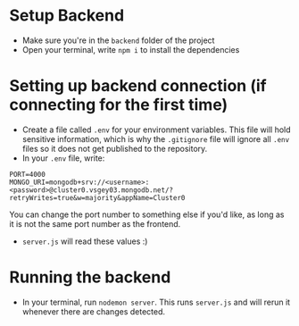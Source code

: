 # Setup Backend
- Make sure you're in the `backend` folder of the project
- Open your terminal, write `npm i` to install the dependencies

# Setting up backend connection (if connecting for the first time)
- Create a file called `.env` for your environment variables. This file will hold sensitive information, which is why the `.gitignore` file will ignore all `.env` files so it does not get published to the repository.
- In your `.env` file, write:
```
PORT=4000
MONGO_URI=mongodb+srv://<username>:<password>@cluster0.vsgey03.mongodb.net/?retryWrites=true&w=majority&appName=Cluster0
```
You can change the port number to something else if you'd like, as long as it is not the same port number as the frontend.
- `server.js` will read these values :)

# Running the backend
- In your terminal, run `nodemon server`. This runs `server.js` and will rerun it whenever there are changes detected.
